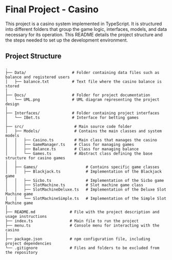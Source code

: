 # Final Project - Casino

This project is a casino system implemented in TypeScript. It is structured into different folders that group the game logic, interfaces, models, and data necessary for its operation. This README details the project structure and the steps needed to set up the development environment.

## Project Structure

```plaintext
.
├── Data/                    # Folder containing data files such as balance and registered users
│   ├── balance.txt          # Text file where the casino balance is stored
│
├── Docs/                    # Folder for project documentation
│   └── UML.png              # UML diagram representing the project design
│
├── Interfaces/              # Folder containing project interfaces
│   └── IBet.ts              # Interface for betting games
│
├── src/                      # Main source code folder
│   ├── Models/               # Contains the main classes and system models
│   │   ├── Casino.ts         # Main class that manages the casino
│   │   ├── GameManager.ts    # Class for managing games
│   │   ├── Balance.ts        # Class for managing balance
│   │   └── Games.ts          # Abstract class defining the base structure for casino games
│   │
│   ├── Games/                     # Contains specific game classes
│   │   ├── Blackjack.ts           # Implementation of the Blackjack game
│   │   ├── Sicbo.ts               # Implementation of the Sicbo game
│   │   ├── SlotMachine.ts         # Slot machine game class
│   │   ├── SlotMachineDeluxe.ts   # Implementation of the Deluxe Slot Machine game
│   │   └── SlotMachineSimple.ts   # Implementation of the Simple Slot Machine game
│
├── README.md               # File with the project description and usage instructions
├── index.ts                # Main file to run the project
├── menu.ts                 # Console menu for interacting with the casino
│
├── package.json            # npm configuration file, including project dependencies
└── .gitignore              # Files and folders to be excluded from the repository










